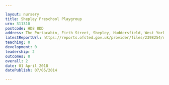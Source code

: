 ```yaml
---

layout: nursery
title: Shepley Preschool Playgroup
urn: 311310
postcode: HD8 8DD
address: The Portacabin, Firth Street, Shepley, Huddersfield, West Yorkshire, HD8 8DD
latestReportUrl: https://reports.ofsted.gov.uk/provider/files/2398254/urn/311310.pdf
teaching: 0
development: 0
leadership: 2
outcomes: 0
overall: 2
date: 01 April 2018 
datePublish: 07/05/2014

---
```

